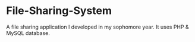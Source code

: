 # File-Sharing-System
A file sharing application I developed in my sophomore year. It uses PHP &amp; MySQL database.
